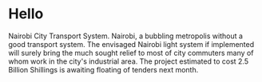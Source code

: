# Hello
Nairobi City Transport System.
Nairobi, a bubbling metropolis without a good transport system. The envisaged Nairobi light system if implemented will surely bring the much sought relief to most of city commuters many of whom work in the city's industrial area. The project estimated to cost 2.5 Billion Shillings is awaiting floating of tenders next month.
